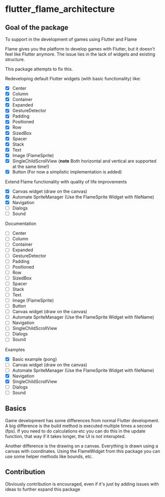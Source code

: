 # flutter_flame_architecture

## Goal of the package

To support in the development of games using Flutter and Flame

Flame gives you the platform to develop games with Flutter, but it doesn't feel like Flutter anymore. The issue lies in the lack of widgets and existing structure.

This package attempts to fix this.

Redeveloping default Flutter widgets (with basic functionality) like:
- [x] Center
- [x] Column
- [x] Container
- [x] Expanded
- [x] GestureDetector
- [x] Padding
- [x] Positioned
- [x] Row
- [x] SizedBox
- [x] Spacer
- [x] Stack
- [x] Text
- [x] Image (FlameSprite)
- [x] SingleChildScrollView (**note** Both horizontal and vertical are supported at the same time!)
- [x] Button (For now a simplistic implementation is added)

Extend Flame functionality with quality of life improvements
- [x] Canvas widget (draw on the canvas)
- [x] Automate SpriteManager (Use the FlameSprite Widget with fileName)
- [x] Navigation
- [ ] Dialogs
- [ ] Sound

Documentation
- [ ] Center
- [ ] Column
- [ ] Container
- [ ] Expanded
- [ ] GestureDetector
- [ ] Padding
- [ ] Positioned
- [ ] Row
- [ ] SizedBox
- [ ] Spacer
- [ ] Stack
- [ ] Text
- [ ] Image (FlameSprite)
- [ ] Button
- [ ] Canvas widget (draw on the canvas)
- [ ] Automate SpriteManager (Use the FlameSprite Widget with fileName)
- [ ] Navigation
- [ ] SingleChildScrollView
- [ ] Dialogs
- [ ] Sound

Examples
- [x] Basic example (pong)
- [ ] Canvas widget (draw on the canvas)
- [ ] Automate SpriteManager (Use the FlameSprite Widget with fileName)
- [x] Navigation
- [x] SingleChildScrollView
- [ ] Dialogs
- [ ] Sound

## Basics

Game development has some differences from normal Flutter development. A big difference is the build method is executed multiple times a second (fps). If you need to do calculations etc you can do this in the update function, that way if it takes longer, the UI is not interupted.

Another difference is the drawing on a canvas. Everything is drawn using a canvas with coordinates. Using the FlameWidget from this package you can use some helper methods like bounds, etc.

## Contribution

Obviously contribution is encouraged, even if it's just by adding issues with ideas to further expand this package
